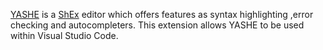[YASHE](http://www.weso.es/YASHE/) is a [ShEx](http://shex.io/) editor which offers features as syntax highlighting ,error checking and autocompleters. This extension allows YASHE to be used within Visual Studio Code.